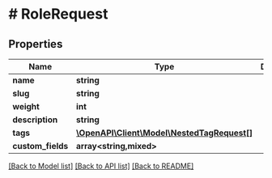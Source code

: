 # # RoleRequest

## Properties

Name | Type | Description | Notes
------------ | ------------- | ------------- | -------------
**name** | **string** |  |
**slug** | **string** |  |
**weight** | **int** |  | [optional]
**description** | **string** |  | [optional]
**tags** | [**\OpenAPI\Client\Model\NestedTagRequest[]**](NestedTagRequest.md) |  | [optional]
**custom_fields** | **array<string,mixed>** |  | [optional]

[[Back to Model list]](../../README.md#models) [[Back to API list]](../../README.md#endpoints) [[Back to README]](../../README.md)
